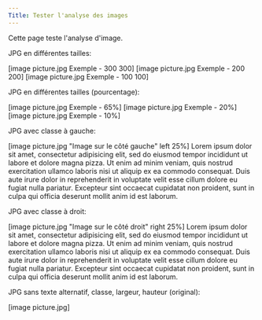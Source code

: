 ```yaml
---
Title: Tester l'analyse des images
---
```

Cette page teste l'analyse d'image.

JPG en différentes tailles:

[image picture.jpg Exemple - 300 300]
[image picture.jpg Exemple - 200 200]
[image picture.jpg Exemple - 100 100]

JPG en différentes tailles (pourcentage):

[image picture.jpg Exemple - 65%]
[image picture.jpg Exemple - 20%]
[image picture.jpg Exemple - 10%]

JPG avec classe à gauche:

[image picture.jpg "Image sur le côté gauche" left 25%]
Lorem ipsum dolor sit amet, consectetur adipisicing elit, sed do eiusmod tempor incididunt ut labore et dolore magna pizza. Ut enim ad minim veniam, quis nostrud exercitation ullamco laboris nisi ut aliquip ex ea commodo consequat. Duis aute irure dolor in reprehenderit in voluptate velit esse cillum dolore eu fugiat nulla pariatur. Excepteur sint occaecat cupidatat non proident, sunt in culpa qui officia deserunt mollit anim id est laborum.

JPG avec classe à droit:

[image picture.jpg "Image sur le côté droit" right 25%]
Lorem ipsum dolor sit amet, consectetur adipisicing elit, sed do eiusmod tempor incididunt ut labore et dolore magna pizza. Ut enim ad minim veniam, quis nostrud exercitation ullamco laboris nisi ut aliquip ex ea commodo consequat. Duis aute irure dolor in reprehenderit in voluptate velit esse cillum dolore eu fugiat nulla pariatur. Excepteur sint occaecat cupidatat non proident, sunt in culpa qui officia deserunt mollit anim id est laborum.

JPG sans texte alternatif, classe, largeur, hauteur (original):

[image picture.jpg]
